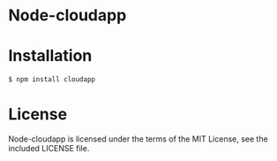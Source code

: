 Node-cloudapp
===

Installation
===
```console
$ npm install cloudapp
```

License
===

Node-cloudapp is licensed under the terms of the MIT License, see the included LICENSE file.
